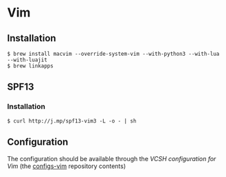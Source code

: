 # Vim

## Installation

```ShellSession
$ brew install macvim --override-system-vim --with-python3 --with-lua --with-luajit
$ brew linkapps
```

## SPF13

### Installation

```ShellSession
$ curl http://j.mp/spf13-vim3 -L -o - | sh
```

## Configuration

The configuration should be available through the *VCSH configuration for Vim* (the [configs-vim](github.com/alem0lars/configs-vim) repository contents)
